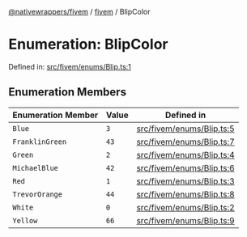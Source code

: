 [@nativewrappers/fivem](../../README.md) / [fivem](../README.md) / BlipColor

# Enumeration: BlipColor

Defined in: [src/fivem/enums/Blip.ts:1](https://github.com/nativewrappers/nativewrappers/blob/84be26c83fecd998aefe2c41198ac733aa3abad7/src/fivem/enums/Blip.ts#L1)

## Enumeration Members

| Enumeration Member | Value | Defined in |
| ------ | ------ | ------ |
| <a id="blue"></a> `Blue` | `3` | [src/fivem/enums/Blip.ts:5](https://github.com/nativewrappers/nativewrappers/blob/84be26c83fecd998aefe2c41198ac733aa3abad7/src/fivem/enums/Blip.ts#L5) |
| <a id="franklingreen"></a> `FranklinGreen` | `43` | [src/fivem/enums/Blip.ts:7](https://github.com/nativewrappers/nativewrappers/blob/84be26c83fecd998aefe2c41198ac733aa3abad7/src/fivem/enums/Blip.ts#L7) |
| <a id="green"></a> `Green` | `2` | [src/fivem/enums/Blip.ts:4](https://github.com/nativewrappers/nativewrappers/blob/84be26c83fecd998aefe2c41198ac733aa3abad7/src/fivem/enums/Blip.ts#L4) |
| <a id="michaelblue"></a> `MichaelBlue` | `42` | [src/fivem/enums/Blip.ts:6](https://github.com/nativewrappers/nativewrappers/blob/84be26c83fecd998aefe2c41198ac733aa3abad7/src/fivem/enums/Blip.ts#L6) |
| <a id="red"></a> `Red` | `1` | [src/fivem/enums/Blip.ts:3](https://github.com/nativewrappers/nativewrappers/blob/84be26c83fecd998aefe2c41198ac733aa3abad7/src/fivem/enums/Blip.ts#L3) |
| <a id="trevororange"></a> `TrevorOrange` | `44` | [src/fivem/enums/Blip.ts:8](https://github.com/nativewrappers/nativewrappers/blob/84be26c83fecd998aefe2c41198ac733aa3abad7/src/fivem/enums/Blip.ts#L8) |
| <a id="white"></a> `White` | `0` | [src/fivem/enums/Blip.ts:2](https://github.com/nativewrappers/nativewrappers/blob/84be26c83fecd998aefe2c41198ac733aa3abad7/src/fivem/enums/Blip.ts#L2) |
| <a id="yellow"></a> `Yellow` | `66` | [src/fivem/enums/Blip.ts:9](https://github.com/nativewrappers/nativewrappers/blob/84be26c83fecd998aefe2c41198ac733aa3abad7/src/fivem/enums/Blip.ts#L9) |
